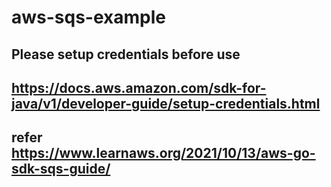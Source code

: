 # aws-sqs-example
## Please setup credentials before use
## https://docs.aws.amazon.com/sdk-for-java/v1/developer-guide/setup-credentials.html
## refer https://www.learnaws.org/2021/10/13/aws-go-sdk-sqs-guide/